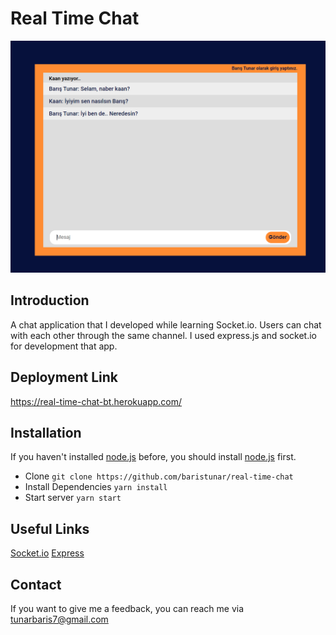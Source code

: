 # Real Time Chat
<img src="./assets/project.png" />

## Introduction
A chat application that I developed while learning Socket.io. Users can chat with each other through the same channel. I used express.js and socket.io for development that app.


## Deployment Link
https://real-time-chat-bt.herokuapp.com/

## Installation
If you haven't installed [node.js](https://nodejs.org/en/) before, you should install [node.js](https://nodejs.org/en/) first.

* Clone
`
git clone https://github.com/baristunar/real-time-chat
`
* Install Dependencies
`
yarn install
`
* Start server
`
yarn start
`

## Useful Links

[Socket.io](https://socket.io/docs/v4/)
[Express](https://expressjs.com/)

## Contact

If you want to give me a feedback, you can reach me via tunarbaris7@gmail.com
